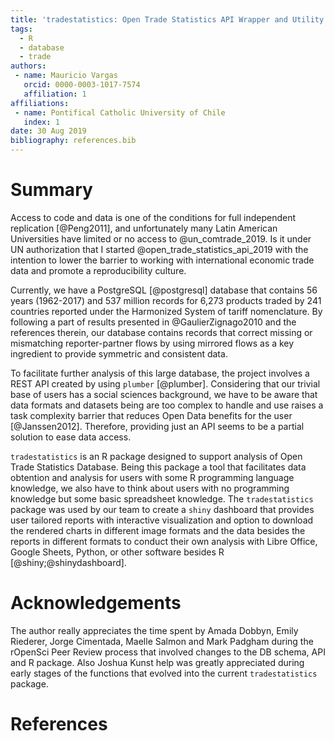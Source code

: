 ```yaml
---
title: 'tradestatistics: Open Trade Statistics API Wrapper and Utility Program'
tags:
  - R
  - database
  - trade
authors:
 - name: Mauricio Vargas
   orcid: 0000-0003-1017-7574
   affiliation: 1
affiliations:
 - name: Pontifical Catholic University of Chile
   index: 1
date: 30 Aug 2019
bibliography: references.bib
---
```


# Summary

Access to code and data is one of the conditions for full independent
replication [@Peng2011], and unfortunately many Latin American Universities have
limited or no access to @un_comtrade_2019. Is it under UN
authorization that I started @open_trade_statistics_api_2019 with the intention
to lower the barrier to working with international economic trade data and
promote a reproducibility culture.

Currently, we have a PostgreSQL [@postgresql] database that contains 56 years
(1962-2017) and 537 million records for 6,273 products traded by 241 countries
reported under  the Harmonized System of tariff nomenclature. By following a
part of results presented in @GaulierZignago2010 and the references therein,
our database contains records that correct missing or mismatching
reporter-partner flows by using mirrored flows as a key ingredient to provide
symmetric and consistent data.

To facilitate further analysis of this large database, the project involves a
REST API created by using `plumber` [@plumber]. Considering that our trivial base
of users has a social sciences background, we have to be aware that data formats
and datasets being are too complex to handle and use raises a task complexity
barrier that reduces Open Data benefits for the user [@Janssen2012]. Therefore,
providing just an API seems to be a partial solution to ease data access.

`tradestatistics` is an R package designed to support analysis of Open Trade
Statistics Database. Being this package a tool that facilitates data obtention
and analysis for users with some R programming language knowledge, we also have
to think about users with no programming knowledge but some basic spreadsheet
knowledge. The `tradestatistics` package was used by our team to create a
`shiny` dashboard that provides user tailored reports with interactive
visualization and option to download the rendered charts in different image
formats and the data besides the reports in different formats to conduct their
own analysis with Libre Office, Google Sheets, Python, or other software besides
R [@shiny;@shinydashboard].

# Acknowledgements

The author really appreciates the time spent by Amada Dobbyn, Emily Riederer,
Jorge Cimentada, Maelle Salmon and Mark Padgham during the rOpenSci Peer Review
process that involved changes to the DB schema, API and R package. Also Joshua 
Kunst help was greatly appreciated during early stages of the functions that 
evolved into the current `tradestatistics` package.

# References
